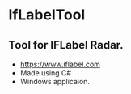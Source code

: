 # IfLabelTool
## Tool for IFLabel Radar.
* https://www.iflabel.com
* Made using C#
* Windows applicaion.

